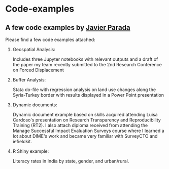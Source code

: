 # Code-examples

## A few code examples by <a href="https://paradajavier.com">  Javier Parada</a>

Please find a few code examples attached:

<ol>
  <li>Geospatial Analysis: </li>
<p> Includes three Jupyter notebooks with relevant outputs and a draft of the paper my team recently submitted to the 2nd Research Conference on Forced Displacement </p>
  <li>Buffer Analysis:</li>
  <p> Stata do-file with regression analysis on land use changes along the Syria-Turkey border with results displayed in a Power Point presentation </p>
  <li>Dynamic documents:</li>
  <p>Dynamic document example based on skills acquired attending Luisa Cardoso's presentation on Research Transparency and Reproducibility Training (RT2). I also attach diploma received from attending the Manage Successful Impact Evaluation Surveys course where I learned a lot about DIME's work and became very familiar with SurveyCTO and iefieldkit.</p>
  <li> R Shiny example:
    <p>Literacy rates in India by state, gender, and urban/rural. </p?>
</ol>
